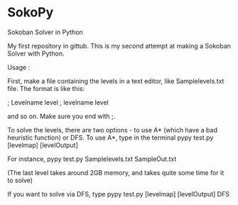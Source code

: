 SokoPy
======

Sokoban Solver in Python


My first repository in gittub. 
This is my second attempt at making a Sokoban Solver with Python.


Usage :

First, make a file containing the levels in a text editor, like Samplelevels.txt file. The format is like this:

; Levelname
level
; levelname
level

and so on. Make sure you end with ;.

To solve the levels, there are two options - to use A* (which have a bad heuristic function) or DFS.
To use A*, type in the terminal
pypy test.py [levelmap] [levelOutput]

For instance,
pypy test.py Samplelevels.txt SampleOut.txt

(The last level takes around 2GB memory, and takes quite some time for it to solve)

If you want to solve via DFS, type 
pypy test.py [levelmap] [levelOutput] DFS
